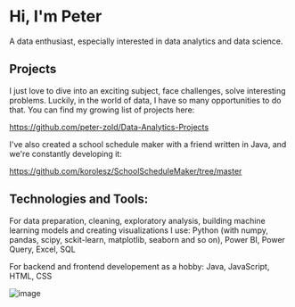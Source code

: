 # Hi, I'm Peter
A data enthusiast, especially interested in data analytics and data science.

## Projects
I just love to dive into an exciting subject, face challenges, solve interesting problems. Luckily, in the world of data, I have so many opportunities to do that.
You can find my growing list of projects here:

https://github.com/peter-zold/Data-Analytics-Projects

I've also created a school schedule maker with a friend written in Java, and we're constantly developing it:

https://github.com/korolesz/SchoolScheduleMaker/tree/master

## Technologies and Tools:
For data preparation, cleaning, exploratory analysis, building machine learning models and creating visualizations I use:
Python (with numpy, pandas, scipy, sckit-learn, matplotlib, seaborn and so on),
Power BI, Power Query, Excel, SQL

For backend and frontend developement as a hobby:
Java, JavaScript, HTML, CSS
 
![image](https://github.com/peter-zold/peter-zold/assets/116908950/5af5635d-cca2-4b4f-ae5b-deab22b432d8)



